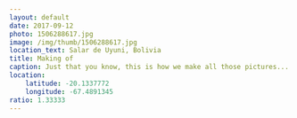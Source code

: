 ```yaml
---
layout: default
date: 2017-09-12
photo: 1506288617.jpg
image: /img/thumb/1506288617.jpg
location_text: Salar de Uyuni, Bolivia
title: Making of
caption: Just that you know, this is how we make all those pictures... by lying on the ground and doing our best as pro photographers as we are!
location:
    latitude: -20.1337772
    longitude: -67.4891345
ratio: 1.33333
---
```

